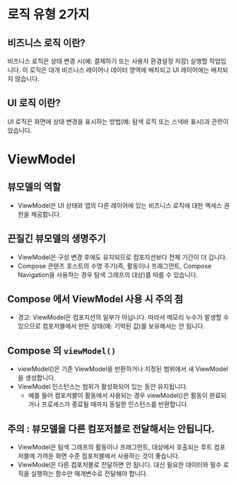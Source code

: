 #

# 로직 유형 2가지

## 비즈니스 로직 이란?

비즈니스 로직은 상태 변경 시(예: 결제하기 또는 사용자 환경설정 저장) 실행할 작업입니다. 이 로직은 대개 비즈니스 레이어나 데이터 영역에 배치되고 UI 레이어에는 배치되지 않습니다.

## UI 로직 이란?

UI 로직은 화면에 상태 변경을 표시하는 방법(예: 탐색 로직 또는 스낵바 표시)과 관련이 있습니다.

# ViewModel

## 뷰모델의 역할

- ViewModel은 UI 상태와 앱의 다른 레이어에 있는 비즈니스 로직에 대한 액세스 권한을 제공합니다. 

## 끈질긴 뷰모델의 생명주기

- ViewModel은 구성 변경 후에도 유지되므로 컴포지션보다 전체 기간이 더 깁니다.
- Compose 콘텐츠 호스트의 수명 주기(즉, 활동이나 프래그먼트, Compose Navigation을 사용하는 경우 탐색 그래프의 대상)를 따를 수 있습니다.

## Compose 에서 ViewModel 사용 시 주의 점

- 경고: ViewModel은 컴포지션의 일부가 아닙니다. 따라서 메모리 누수가 발생할 수 있으므로 컴포저블에서 만든 상태(예: 기억된 값)를 보유해서는 안 됩니다.

## Compose 의 `viewModel()`

- viewModel()은 기존 ViewModel을 반환하거나 지정된 범위에서 새 ViewModel을 생성합니다. 
- ViewModel 인스턴스는 범위가 활성화되어 있는 동안 유지됩니다. 
  - 예를 들어 컴포저블이 활동에서 사용되는 경우 viewModel()은 활동이 완료되거나 프로세스가 종료될 때까지 동일한 인스턴스를 반환합니다.

## 주의 : 뷰모델을 다른 컴포저블로 전달해서는 안됩니다.

- ViewModel은 탐색 그래프의 활동이나 프래그먼트, 대상에서 호출되는 루트 컴포저블에 가까운 화면 수준 컴포저블에서 사용하는 것이 좋습니다. 
- ViewModel은 다른 컴포저블로 전달하면 안 됩니다. 대신 필요한 데이터와 필수 로직을 실행하는 함수만 매개변수로 전달해야 합니다.